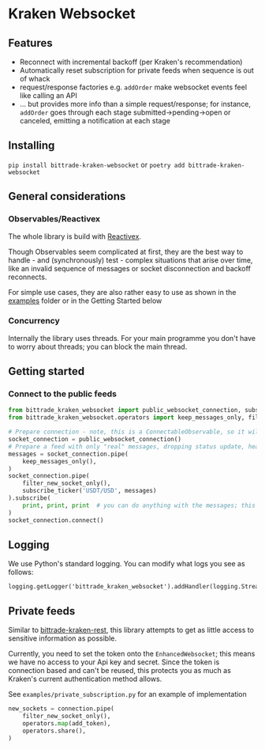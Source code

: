 # Kraken Websocket

## Features

- Reconnect with incremental backoff (per Kraken's recommendation)
- Automatically reset subscription for private feeds when sequence is out of whack
- request/response factories e.g. `addOrder` make websocket events feel like calling an API
- ... but provides more info than a simple request/response; 
  for instance, `addOrder` goes through each stage submitted->pending->open or canceled, 
  emitting a notification at each stage

## Installing

`pip install bittrade-kraken-websocket` or `poetry add bittrade-kraken-websocket`

## General considerations

### Observables/Reactivex

The whole library is build with [Reactivex](https://rxpy.readthedocs.io/en/latest/).

Though Observables seem complicated at first, they are the best way to handle - and (synchronously) test - complex situations that arise over time, like an invalid sequence of messages or socket disconnection and backoff reconnects.

For simple use cases, they are also rather easy to use as shown in the [examples](./examples) folder or in the Getting Started below

### Concurrency

Internally the library uses threads.
For your main programme you don't have to worry about threads; you can block the main thread.

## Getting started

### Connect to the public feeds

```python
from bittrade_kraken_websocket import public_websocket_connection, subscribe_ticker
from bittrade_kraken_websocket.operators import keep_messages_only, filter_new_socket_only

# Prepare connection - note, this is a ConnectableObservable, so it will only trigger connection when we call its ``connect`` method
socket_connection = public_websocket_connection()
# Prepare a feed with only "real" messages, dropping status update, heartbeat etc
messages = socket_connection.pipe(
    keep_messages_only(),
)
socket_connection.pipe(
    filter_new_socket_only(),
    subscribe_ticker('USDT/USD', messages)
).subscribe(
    print, print, print  # you can do anything with the messages; this prints them out
)
socket_connection.connect()
```


## Logging

We use Python's standard logging.
You can modify what logs you see as follows:

```
logging.getLogger('bittrade_kraken_websocket').addHandler(logging.StreamHandler())
```

## Private feeds

Similar to [bittrade-kraken-rest](https://github.com/TechSpaceAsia/bittrade-kraken-rest), this library attempts to get as little access to sensitive information as possible.

Currently, you need to set the token onto the `EnhancedWebsocket`; this means we have no access to your Api key and secret.
Since the token is connection based and can't be reused, this protects you as much as Kraken's current authentication method allows.

See `examples/private_subscription.py` for an example of implementation

```python
new_sockets = connection.pipe(
    filter_new_socket_only(),
    operators.map(add_token),
    operators.share(),
)
```